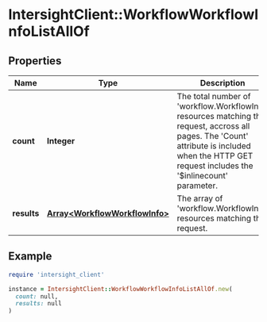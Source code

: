 # IntersightClient::WorkflowWorkflowInfoListAllOf

## Properties

| Name | Type | Description | Notes |
| ---- | ---- | ----------- | ----- |
| **count** | **Integer** | The total number of &#39;workflow.WorkflowInfo&#39; resources matching the request, accross all pages. The &#39;Count&#39; attribute is included when the HTTP GET request includes the &#39;$inlinecount&#39; parameter. | [optional] |
| **results** | [**Array&lt;WorkflowWorkflowInfo&gt;**](WorkflowWorkflowInfo.md) | The array of &#39;workflow.WorkflowInfo&#39; resources matching the request. | [optional] |

## Example

```ruby
require 'intersight_client'

instance = IntersightClient::WorkflowWorkflowInfoListAllOf.new(
  count: null,
  results: null
)
```

